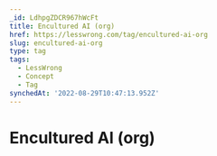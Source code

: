 ```yaml
---
_id: LdhpgZDCR967hWcFt
title: Encultured AI (org)
href: https://lesswrong.com/tag/encultured-ai-org
slug: encultured-ai-org
type: tag
tags:
  - LessWrong
  - Concept
  - Tag
synchedAt: '2022-08-29T10:47:13.952Z'
---
```


# Encultured AI (org)
